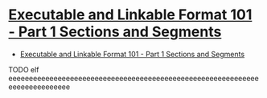 # [Executable and Linkable Format 101 - Part 1 Sections and Segments](https://www.intezer.com/blog/research/executable-linkable-format-101-part1-sections-segments/)

- [Executable and Linkable Format 101 - Part 1 Sections and Segments](#executable-and-linkable-format-101---part-1-sections-and-segments)













TODO elf eeeeeeeeeeeeeeeeeeeeeeeeeeeeeeeeeeeeeeeeeeeeeeeeeeeeeeeeeeeeeeeeeeeeeeeeeeee